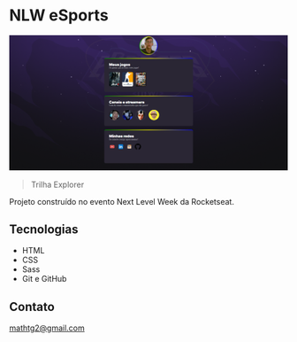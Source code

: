 # NLW eSports 

![preview](./.github/preview.png)

>Trilha Explorer


Projeto construído no evento Next Level Week da Rocketseat.

## Tecnologias

- HTML
- CSS
- Sass
- Git e GitHub

## Contato

mathtg2@gmail.com
